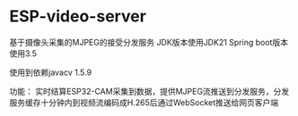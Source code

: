 # ESP-video-server
基于摄像头采集的MJPEG的接受分发服务
JDK版本使用JDK21
Spring boot版本使用3.5

使用到依赖javacv 1.5.9

功能：
实时结算ESP32-CAM采集到数据，提供MJPEG流推送到分发服务，分发服务缓存十分钟内到视频流编码成H.265后通过WebSocket推送给网页客户端
